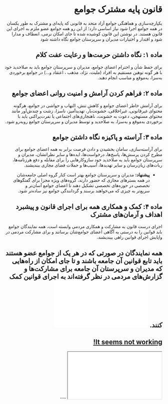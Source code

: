 <div dir="rtl" align="right">

# قانون پایه مشترک جوامع 
یکپارچه‌سازی و هماهنگی جوامع آزاد متحد به قانونی که پایه‌ای و مشترک به طور
یکسان در همه جوامع اجرا شود نیاز اساسی دارد؛ از این رو همه جوامع عضو ملزم به
اجرای این قانون هستند. در نوشتن این قانون کوشیده شده تا جای امکان نرمی، انعطاف
و مدارا شود و اقتدار و اختیارات مدیران و سرپرستان جوامع نگاه داشته شود

## ماده ۱: نگاه داشتن حرمت‌ها و رعایت عفت کلام
برای حفظ شأن و احترام اعضای جوامع، مدیران و سرپرستان جوامع باید به صلاحدید
خود با هر گونه توهین مستقیم به افراد (ملیت، نژاد، مذهب ، اعتقاد و…) در جوامع
برخوردی به‌سزا، به‌موقع و مناسب انجام دهند.

## ماده ۲: فراهم کردن آرامش و امنیت روانی اعضای جوامع
برای آرامش خاطر اعضای جوامع و کاهش تنش، التهاب و حواشی در جوامع، هرگونه محتوای
غیرقانونی، غیراخلاقی، خشونت‌بار، تهدیدآمیز، ناسزا، زشت و چندش‌آور مانند محتوای
مستهجن، دعوت به خشونت، ناهنجاری‌های اجتماعی یا نفرت‌پراکنی باید با برخوردی
به‌موقع و به‌سزا، به صلاحدید و توسط مدیران و سرپرستان جوامع روبه‌رو شود.

## ماده ۳: آراسته و پاکیزه نگاه داشتن جوامع
برای آراسته‌سازی، سامان بخشیدن و دادن فرصت برابر به همه اعضای جوامع برای مطرح
کردن پرسش‌ها، پاسخ‌ها، درخواست‌ها، ایده‌ها و سایر نظراتشان، مدیران و سرپرستان
جوامع باید به صلاحدید خود سازوکارهایی را برای مقابله و دفع هرزنامه‌ها،
ربات‌های زیان‌رسان و سایر تهدیدها، آسیب‌ها و حملات فضای مجازی بیندیشند.

+ **پیشنهاد:** مدیران و سرپرستان جوامع بهتر است کنار گروه اصلی جامعه‌شان در
همه بسترهای مجازی که حضور دارند، گروه‌های ویژه مجزا برای گفتگوهای تخصصی در
حوزه‌های تخصصی تشکیل دهند تا اعضای جوامع آسان‌تر و سریع‌تر به چیزی که
می‌خواهند برسند و گردانندگی جوامع نیز ساده‌تر شود.

## ماده ۴: کمک و همکاری همه برای اجرای قانون و پیشبرد اهداف و آرمان‌های مشترک
اجرای درست قانون به مشارکت و همکاری مردمی وابسته است، همه نمایندگان جوامع باید
قوانین را به درستی به آگاهی اعضای جوامع‌شان برسانند و برای مشارکت مردمی در
واپایش اجرای قوانین راهی بیندیشند.

همه نمایندگان در صورتی که در هر یک از جوامع عضو هستند باید تابع قوانین آن
جامعه باشند و تا جای امکان از راه‌هایی که مدیران و سرپرستان آن جامعه برای
مشارکت‌ها و گزارش‌های مردمی در نظر گرفته‌اند به اجرای قوانین کمک کنند.
<embed type="text/html" src="../license_notice.md">
---
<object data="../license_notice.md" type="text/plain"
width="500" style="height: 300px">
<a href="../license_notice.md">It seems not working!</a>
</object>
---
<iframe src="../license_notice.md" title="License Notice"></iframe>
---
<div class="license_notice_container">

</div>
</div>
